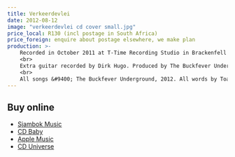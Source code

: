 ```yaml
---
title: Verkeerdevlei
date: 2012-08-12
image: "verkeerdevlei cd cover small.jpg"
price_local: R130 (incl postage in South Africa)
price_foreign: enquire about postage elsewhere, we make plan
production: >-
    Recorded in October 2011 at T-Time Recording Studio in Brackenfell by Tim Rankin. Mixed and edited by Tim Rankin. Mastered by Tim Lengfeld.<br>
    <br>
    Extra guitar recorded by Dirk Hugo. Produced by The Buckfever Underground. Guest musicians: Lou-Ann Stone (sax), Jacob Petrus van Schalkwyk (vocals), Mavis Vermaak (vocals), Juliana Venter (vocals) and Jane Breetzke (vocals).<br>
    <br>
    All songs &#9400; The Buckfever Underground, 2012. All words by Toast Coetzer. Published by The Buckfever Underground.<br>
---
```


## Buy online

- [Sjambok Music](https://sjambokmusic.com/sjambok-new/)
- [CD Baby](https://store.cdbaby.com/cd/thebuckfeverunderground)
- [Apple Music](https://itunes.apple.com/ca/album/verkeerdevlei/583610327)
- [CD Universe](https://www.cduniverse.com/productinfo.asp?pid=8876717&style=music)
